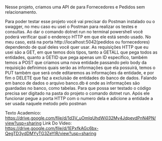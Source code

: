 Nesse projeto, criamos uma API de para Fornecedores e Pedidos sem relacionamento.

Para poder testar esse projeto você vai precisar do Postman instalado ou o swagger, no meu caso eu usei o Postman para realizar os testes e consultas.
Ao dar o comando dotnet run no terminal powershell você poderá verificar qual o endereço HTTP em que ele está sendo usado.
No meu caso, está na porta http://localhost:5042(pedidos ou fornecedores) dependendo de qual deles você quer usar.
As requisições HTTP que eu usei são a GET, em que temos dois tipos, tanto a GETALL que pega todos as entidades, quanto a GETID que pega apenas um ID especifico, também temos a POST que criamos uma nova entidade passando pelo body da requisição definimos quais serão as informações que ela possuirá, temos o PUT também que será onde editaremos as informações da entidade, e por fim o DELETE que faz a excluisão de entidades do banco de dados.
Falando em banco de dados o arquivo banco.db é onde as informações são guardadas no banco, como tabelas.
Para que possa ser testado o código precisa ser digitado na pasta do projeto o comando dotnet run. Após ele funcionar pegue a porta HTTP com o numero dela e adicione a entidade a ser usada naquele metodo pelo postman

Texto Academico: https://drive.google.com/file/d/1d3V_uOmIqUhdWi032My4JdpevdPnN4PN/view?usp=sharing
Link Do Video: https://drive.google.com/file/d/1EPxfkAGc6bx-QegTD3ydDMYyTG3ZeYIR/view?usp=sharing
